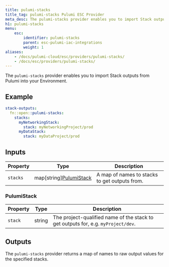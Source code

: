 ```yaml
---
title: pulumi-stacks
title_tag: pulumi-stacks Pulumi ESC Provider
meta_desc: The pulumi-stacks provider enables you to import Stack outputs from Pulumi into your Environment.
h1: pulumi-stacks
menu:
    esc:
        identifier: pulumi-stacks
        parent: esc-pulumi-iac-integrations
        weight: 1
aliases:
    - /docs/pulumi-cloud/esc/providers/pulumi-stacks/
    - /docs/esc/providers/pulumi-stacks/
---
```


The `pulumi-stacks` provider enables you to import Stack outputs from Pulumi into your Environment.

## Example

```yaml
stack-outputs:
  fn::open::pulumi-stacks:
    stacks:
      myNetworkingStack:
        stack: myNetworkingProject/prod
      myDataStack:
        stack: myDataProject/prod
```

## Inputs

| Property | Type                                   | Description                                   |
|----------|----------------------------------------|-----------------------------------------------|
| `stacks` | map[string][PulumiStack](#pulumistack) | A map of names to stacks to get outputs from. |

### PulumiStack

| Property | Type   | Description                                                                       |
|----------|--------|-----------------------------------------------------------------------------------|
| `stack`  | string | The project-qualified name of the stack to get outputs for, e.g. `myProject/dev`. |

## Outputs

The `pulumi-stacks` provider returns a map of names to raw output values for the specified stacks.
